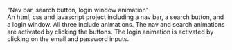 "Nav bar, search button, login window animation"    
An html, css and javascript project including a nav bar, a search button, and a login window. All three include animations. The nav and search animations are activated by clicking the buttons. The login animation is activated by clicking on the email and password inputs.

